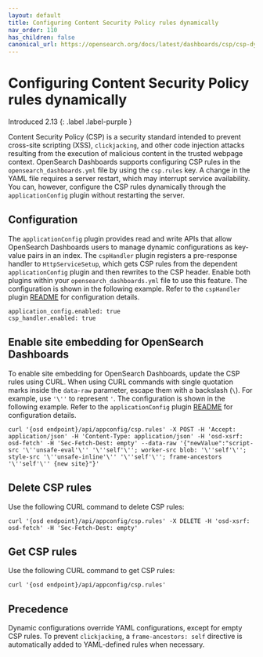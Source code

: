 ```yaml
---
layout: default
title: Configuring Content Security Policy rules dynamically
nav_order: 110
has_children: false
canonical_url: https://opensearch.org/docs/latest/dashboards/csp/csp-dynamic-configuration/
---
```


# Configuring Content Security Policy rules dynamically
Introduced 2.13
{: .label .label-purple }

Content Security Policy (CSP) is a security standard intended to prevent cross-site scripting (XSS), `clickjacking`, and other code injection attacks resulting from the execution of malicious content in the trusted webpage context. OpenSearch Dashboards supports configuring CSP rules in the `opensearch_dashboards.yml` file by using the `csp.rules` key. A change in the YAML file requires a server restart, which may interrupt service availability. You can, however, configure the CSP rules dynamically through the `applicationConfig` plugin without restarting the server.

## Configuration

The `applicationConfig` plugin provides read and write APIs that allow OpenSearch Dashboards users to manage dynamic configurations as key-value pairs in an index. The `cspHandler` plugin registers a pre-response handler to `HttpServiceSetup`, which gets CSP rules from the dependent `applicationConfig` plugin and then rewrites to the CSP header. Enable both plugins within your `opensearch_dashboards.yml` file to use this feature. The configuration is shown in the following example. Refer to the `cspHandler` plugin [README](https://github.com/opensearch-project/OpenSearch-Dashboards/blob/main/src/plugins/csp_handler/README.md) for configuration details.

```
application_config.enabled: true
csp_handler.enabled: true
```

## Enable site embedding for OpenSearch Dashboards

To enable site embedding for OpenSearch Dashboards, update the CSP rules using CURL. When using CURL commands with single quotation marks inside the `data-raw` parameter, escape them with a backslash (`\`). For example, use `'\''` to represent `'`. The configuration is shown in the following example. Refer to the `applicationConfig` plugin [README](https://github.com/opensearch-project/OpenSearch-Dashboards/blob/main/src/plugins/application_config/README.md) for configuration details.

```
curl '{osd endpoint}/api/appconfig/csp.rules' -X POST -H 'Accept: application/json' -H 'Content-Type: application/json' -H 'osd-xsrf: osd-fetch' -H 'Sec-Fetch-Dest: empty' --data-raw '{"newValue":"script-src '\''unsafe-eval'\'' '\''self'\''; worker-src blob: '\''self'\''; style-src '\''unsafe-inline'\'' '\''self'\''; frame-ancestors '\''self'\'' {new site}"}'
```

## Delete CSP rules

Use the following CURL command to delete CSP rules:

```
curl '{osd endpoint}/api/appconfig/csp.rules' -X DELETE -H 'osd-xsrf: osd-fetch' -H 'Sec-Fetch-Dest: empty'
```

## Get CSP rules

Use the following CURL command to get CSP rules:

```
curl '{osd endpoint}/api/appconfig/csp.rules'

```

## Precedence

Dynamic configurations override YAML configurations, except for empty CSP rules. To prevent `clickjacking`, a `frame-ancestors: self` directive is automatically added to YAML-defined rules when necessary.
